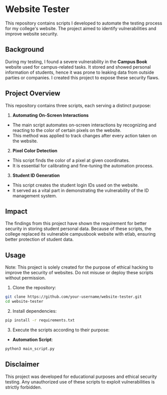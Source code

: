 # Website Tester

This repository contains scripts I developed to automate the testing process for my college's website. The project aimed to identify vulnerabilities and improve website security.

## Background

During my testing, I found a severe vulnerability in the **Campus Book** website used for campus-related tasks. It stored and showed personal information of students, hence it was prone to leaking data from outside parties or companies. I created this project to expose these security flaws.

## Project Overview

This repository contains three scripts, each serving a distinct purpose:

1. **Automating On-Screen Interactions**
- The main script automates on-screen interactions by recognizing and reacting to the color of certain pixels on the website.
- This method was applied to track changes after every action taken on the website.

2. **Pixel Color Detection**
- This script finds the color of a pixel at given coordinates.
- It is essential for calibrating and fine-tuning the automation process.

3. **Student ID Generation**
- This script creates the student login IDs used on the website.
- It served as a vital part in demonstrating the vulnerability of the ID management system.

## Impact

The findings from this project have shown the requirement for better security in storing student personal data. Because of these scripts, the college replaced its vulnerable campusbook website with etlab, ensuring better protection of student data.

## Usage

Note: This project is solely created for the purpose of ethical hacking to improve the security of websites. Do not misuse or deploy these scripts without permission.

1. Clone the repository:
```bash
git clone https://github.com/your-username/website-tester.git
cd website-tester
```

2. Install dependencies:
```bash
pip install -r requirements.txt
```

3. Execute the scripts according to their purpose:
- **Automation Script**:
```bash
python3 main_script.py
```

## Disclaimer

This project was developed for educational purposes and ethical security testing. Any unauthorized use of these scripts to exploit vulnerabilities is strictly forbidden.

